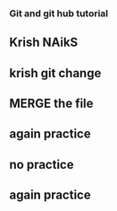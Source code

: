 ### Git and git hub tutorial
## Krish NAikS
## krish git change
## MERGE the file
## again practice

## no practice
## again practice
